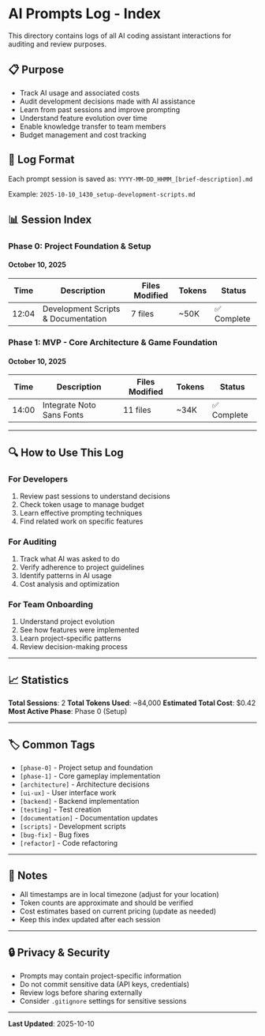 # AI Prompts Log - Index

This directory contains logs of all AI coding assistant interactions for auditing and review purposes.

## 📋 Purpose

- Track AI usage and associated costs
- Audit development decisions made with AI assistance
- Learn from past sessions and improve prompting
- Understand feature evolution over time
- Enable knowledge transfer to team members
- Budget management and cost tracking

## 📝 Log Format

Each prompt session is saved as: `YYYY-MM-DD_HHMM_[brief-description].md`

Example: `2025-10-10_1430_setup-development-scripts.md`

## 📊 Session Index

### Phase 0: Project Foundation & Setup

#### October 10, 2025

| Time  | Description | Files Modified | Tokens | Status |
|-------|-------------|----------------|--------|--------|
| 12:04 | Development Scripts & Documentation | 7 files | ~50K | ✅ Complete |

### Phase 1: MVP - Core Architecture & Game Foundation

#### October 10, 2025

| Time  | Description | Files Modified | Tokens | Status |
|-------|-------------|----------------|--------|--------|
| 14:00 | Integrate Noto Sans Fonts | 11 files | ~34K | ✅ Complete |

---

## 🔍 How to Use This Log

### For Developers
1. Review past sessions to understand decisions
2. Check token usage to manage budget
3. Learn effective prompting techniques
4. Find related work on specific features

### For Auditing
1. Track what AI was asked to do
2. Verify adherence to project guidelines
3. Identify patterns in AI usage
4. Cost analysis and optimization

### For Team Onboarding
1. Understand project evolution
2. See how features were implemented
3. Learn project-specific patterns
4. Review decision-making process

---

## 📈 Statistics

**Total Sessions**: 2
**Total Tokens Used**: ~84,000
**Estimated Total Cost**: $0.42
**Most Active Phase**: Phase 0 (Setup)

---

## 🏷️ Common Tags

- `[phase-0]` - Project setup and foundation
- `[phase-1]` - Core gameplay implementation
- `[architecture]` - Architecture decisions
- `[ui-ux]` - User interface work
- `[backend]` - Backend implementation
- `[testing]` - Test creation
- `[documentation]` - Documentation updates
- `[scripts]` - Development scripts
- `[bug-fix]` - Bug fixes
- `[refactor]` - Code refactoring

---

## 📌 Notes

- All timestamps are in local timezone (adjust for your location)
- Token counts are approximate and should be verified
- Cost estimates based on current pricing (update as needed)
- Keep this index updated after each session

---

## 🔒 Privacy & Security

- Prompts may contain project-specific information
- Do not commit sensitive data (API keys, credentials)
- Review logs before sharing externally
- Consider `.gitignore` settings for sensitive sessions

---

**Last Updated**: 2025-10-10

